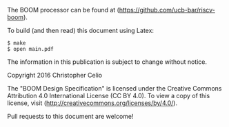 The BOOM processor can be found at (https://github.com/ucb-bar/riscv-boom).

To build (and then read) this document using Latex:

    $ make
    $ open main.pdf


The information in this publication is subject to change without notice. 

Copyright 2016 Christopher Celio

The "BOOM Design Specification" is licensed under the Creative Commons
Attribution 4.0 International License (CC BY 4.0). To view a copy of this
license, visit (http://creativecommons.org/licenses/by/4.0/).

Pull requests to this document are welcome!
